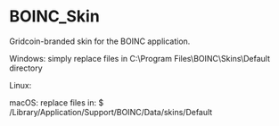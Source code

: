 # BOINC_Skin
Gridcoin-branded skin for the BOINC application.

Windows: simply replace files in C:\Program Files\BOINC\Skins\Default directory

Linux:

macOS: replace files in: $ /Library/Application/Support/BOINC/Data/skins/Default 
